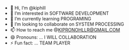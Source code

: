 - 👋 Hi, I’m @kiphill
- 👀 I’m interested in SOFTWARE DEVELOPMENT
- 🌱 I’m currently learning PROGRAMING
- 💞️ I’m looking to collaborate on SYSTEM PROCESSING
- 📫 How to reach me @KIPRONOHLLR@GMAIL.COM
- 😄 Pronouns: ... I WILL COLLABORATION
- ⚡ Fun fact: ... TEAM PLAYER

<!---
kiphill/kiphill is a ✨ special ✨ repository because its `README.md` (this file) appears on your GitHub profile.
You can click the Preview link to take a look at your changes.
--->
